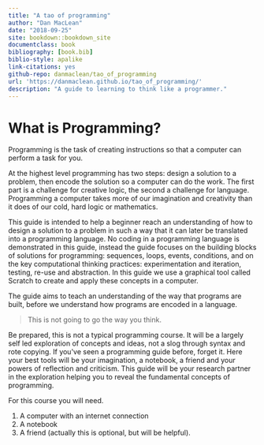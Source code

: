 ```yaml
--- 
title: "A tao of programming"
author: "Dan MacLean"
date: "2018-09-25"
site: bookdown::bookdown_site
documentclass: book
bibliography: [book.bib]
biblio-style: apalike
link-citations: yes
github-repo: danmaclean/tao_of_programming
url: 'https://danmaclean.github.io/tao_of_programming/'
description: "A guide to learning to think like a programmer."
---
```


# What is Programming?

Programming is the task of creating instructions so that a computer can perform a task for you.  

At the highest level programming has two steps: design a solution to a problem, then encode the solution so a computer can do the work. The first part is a challenge for creative logic, the second a challenge for language. Programming a computer takes more of our imagination and creativity than it does of our cold, hard logic or mathematics. 

This guide is intended to help a beginner reach an understanding of how to design a solution to a problem in such a way that it can later be translated into a programming language. No coding in a programming language is demonstrated in this guide, instead the guide focuses on the building blocks of solutions for programming: sequences, loops, events, conditions, and on the key computational thinking practices: experimentation and iteration, testing, re-use and abstraction. In this guide we use a graphical tool called Scratch to create and apply these concepts in a computer.

The guide aims to teach an understanding of the way that programs are built, before we understand how programs are encoded in a language.

> This is not going to go the way you think.

Be prepared, this is not a typical programming course. It will be a largely self led exploration of concepts and ideas, not a slog through syntax and rote copying. If you've seen a programming guide before, forget it. Here your best tools will be your imagination, a notebook, a friend and your powers of reflection and criticism. This guide will be your research partner in the exploration helping you to reveal the fundamental concepts of programming.

For this course you will need. 

1. A computer with an internet connection
2. A notebook
3. A friend (actually this is optional, but will be helpful).
